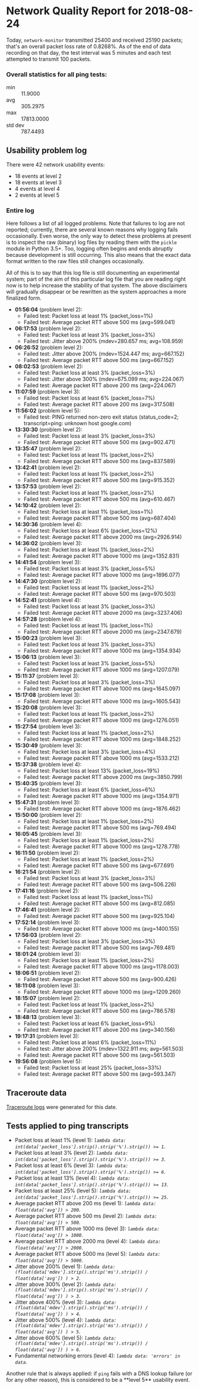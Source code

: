 
# Network Quality Report for 2018-08-24

Today, <code>network-monitor</code> transmitted 25400 and received 25190 packets; that's an overall packet loss rate of 0.8268%. As of the end of data recording on that day, the test interval was 5 minutes and each test attempted to transmit 100 packets.

### Overall statistics for all ping tests:

<dl>
<dt>min</dt><dd>11.9000</dd>
<dt>avg</dt><dd>305.2975</dd>
<dt>max</dt><dd>17813.0000</dd>
<dt>std dev</dt><dd>787.4493</dd>
</dl>


## Usability problem log

There were 42 network usability events:

* 18 events at level 2
* 18 events at level 3
* 4 events at level 4
* 2 events at level 5

### Entire log

Here follows a list of all logged problems. Note that failures to log are not reported; currently,
there are several known reasons why logging fails occasionally. Even worse, the only way to detect these problems at
present is to inspect the raw (binary) log files by reading them with the <code>pickle</code> module in Python 3.5+.
Too, logging often begins and ends abruptly because development is still occurring. This also means that the exact
data format written to the raw files still changes occasionally.

All of this is to say that this log file is still documenting an experimental system; part of the aim of this
particular log file that you are reading right now is to help increase the stability of that system. The above
disclaimers will gradually disappear or be rewritten as the system approaches a more finalized form.

<ul>
<li><strong>01:56:04</strong> (problem level 2):
 <ul>
  <li>Failed test: Packet loss at least 1% (packet_loss=1%)</li>
  <li>Failed test: Average packet RTT above 500 ms (avg=599.041)</li>
 </ul>
</li>
<li><strong>06:17:53</strong> (problem level 2):
 <ul>
  <li>Failed test: Packet loss at least 3% (packet_loss=3%)</li>
  <li>Failed test: Jitter above 200% (mdev=280.657 ms; avg=108.959)</li>
 </ul>
</li>
<li><strong>06:26:52</strong> (problem level 2):
 <ul>
  <li>Failed test: Jitter above 200% (mdev=1524.447 ms; avg=667.152)</li>
  <li>Failed test: Average packet RTT above 500 ms (avg=667.152)</li>
 </ul>
</li>
<li><strong>08:02:53</strong> (problem level 2):
 <ul>
  <li>Failed test: Packet loss at least 3% (packet_loss=3%)</li>
  <li>Failed test: Jitter above 300% (mdev=675.099 ms; avg=224.067)</li>
  <li>Failed test: Average packet RTT above 200 ms (avg=224.067)</li>
 </ul>
</li>
<li><strong>11:07:59</strong> (problem level 3):
 <ul>
  <li>Failed test: Packet loss at least 6% (packet_loss=7%)</li>
  <li>Failed test: Average packet RTT above 200 ms (avg=317.508)</li>
 </ul>
</li>
<li><strong>11:56:02</strong> (problem level 5):
 <ul>
  <li>Failed test: PING returned non-zero exit status (status_code=2; transcript=ping: unknown host google.com)</li>
 </ul>
</li>
<li><strong>13:30:30</strong> (problem level 2):
 <ul>
  <li>Failed test: Packet loss at least 3% (packet_loss=3%)</li>
  <li>Failed test: Average packet RTT above 500 ms (avg=902.471)</li>
 </ul>
</li>
<li><strong>13:35:47</strong> (problem level 2):
 <ul>
  <li>Failed test: Packet loss at least 1% (packet_loss=2%)</li>
  <li>Failed test: Average packet RTT above 500 ms (avg=837.589)</li>
 </ul>
</li>
<li><strong>13:42:41</strong> (problem level 2):
 <ul>
  <li>Failed test: Packet loss at least 1% (packet_loss=2%)</li>
  <li>Failed test: Average packet RTT above 500 ms (avg=915.352)</li>
 </ul>
</li>
<li><strong>13:57:53</strong> (problem level 2):
 <ul>
  <li>Failed test: Packet loss at least 1% (packet_loss=2%)</li>
  <li>Failed test: Average packet RTT above 500 ms (avg=610.467)</li>
 </ul>
</li>
<li><strong>14:10:42</strong> (problem level 2):
 <ul>
  <li>Failed test: Packet loss at least 1% (packet_loss=1%)</li>
  <li>Failed test: Average packet RTT above 500 ms (avg=687.404)</li>
 </ul>
</li>
<li><strong>14:30:36</strong> (problem level 4):
 <ul>
  <li>Failed test: Packet loss at least 6% (packet_loss=12%)</li>
  <li>Failed test: Average packet RTT above 2000 ms (avg=2926.914)</li>
 </ul>
</li>
<li><strong>14:36:02</strong> (problem level 3):
 <ul>
  <li>Failed test: Packet loss at least 1% (packet_loss=2%)</li>
  <li>Failed test: Average packet RTT above 1000 ms (avg=1352.831)</li>
 </ul>
</li>
<li><strong>14:41:54</strong> (problem level 3):
 <ul>
  <li>Failed test: Packet loss at least 3% (packet_loss=5%)</li>
  <li>Failed test: Average packet RTT above 1000 ms (avg=1896.077)</li>
 </ul>
</li>
<li><strong>14:47:30</strong> (problem level 2):
 <ul>
  <li>Failed test: Packet loss at least 1% (packet_loss=2%)</li>
  <li>Failed test: Average packet RTT above 500 ms (avg=970.503)</li>
 </ul>
</li>
<li><strong>14:52:41</strong> (problem level 4):
 <ul>
  <li>Failed test: Packet loss at least 3% (packet_loss=3%)</li>
  <li>Failed test: Average packet RTT above 2000 ms (avg=3237.406)</li>
 </ul>
</li>
<li><strong>14:57:28</strong> (problem level 4):
 <ul>
  <li>Failed test: Packet loss at least 1% (packet_loss=1%)</li>
  <li>Failed test: Average packet RTT above 2000 ms (avg=2347.679)</li>
 </ul>
</li>
<li><strong>15:00:23</strong> (problem level 3):
 <ul>
  <li>Failed test: Packet loss at least 3% (packet_loss=3%)</li>
  <li>Failed test: Average packet RTT above 1000 ms (avg=1354.934)</li>
 </ul>
</li>
<li><strong>15:06:13</strong> (problem level 3):
 <ul>
  <li>Failed test: Packet loss at least 3% (packet_loss=5%)</li>
  <li>Failed test: Average packet RTT above 1000 ms (avg=1207.079)</li>
 </ul>
</li>
<li><strong>15:11:37</strong> (problem level 3):
 <ul>
  <li>Failed test: Packet loss at least 3% (packet_loss=3%)</li>
  <li>Failed test: Average packet RTT above 1000 ms (avg=1645.097)</li>
 </ul>
</li>
<li><strong>15:17:08</strong> (problem level 3):
 <ul>
  <li>Failed test: Average packet RTT above 1000 ms (avg=1605.543)</li>
 </ul>
</li>
<li><strong>15:20:08</strong> (problem level 3):
 <ul>
  <li>Failed test: Packet loss at least 1% (packet_loss=2%)</li>
  <li>Failed test: Average packet RTT above 1000 ms (avg=1276.051)</li>
 </ul>
</li>
<li><strong>15:27:54</strong> (problem level 3):
 <ul>
  <li>Failed test: Packet loss at least 1% (packet_loss=2%)</li>
  <li>Failed test: Average packet RTT above 1000 ms (avg=1848.252)</li>
 </ul>
</li>
<li><strong>15:30:49</strong> (problem level 3):
 <ul>
  <li>Failed test: Packet loss at least 3% (packet_loss=4%)</li>
  <li>Failed test: Average packet RTT above 1000 ms (avg=1533.212)</li>
 </ul>
</li>
<li><strong>15:37:38</strong> (problem level 4):
 <ul>
  <li>Failed test: Packet loss at least 13% (packet_loss=19%)</li>
  <li>Failed test: Average packet RTT above 2000 ms (avg=3850.799)</li>
 </ul>
</li>
<li><strong>15:40:35</strong> (problem level 3):
 <ul>
  <li>Failed test: Packet loss at least 6% (packet_loss=6%)</li>
  <li>Failed test: Average packet RTT above 1000 ms (avg=1354.971)</li>
 </ul>
</li>
<li><strong>15:47:31</strong> (problem level 3):
 <ul>
  <li>Failed test: Average packet RTT above 1000 ms (avg=1876.462)</li>
 </ul>
</li>
<li><strong>15:50:00</strong> (problem level 2):
 <ul>
  <li>Failed test: Packet loss at least 1% (packet_loss=2%)</li>
  <li>Failed test: Average packet RTT above 500 ms (avg=769.494)</li>
 </ul>
</li>
<li><strong>16:05:45</strong> (problem level 3):
 <ul>
  <li>Failed test: Packet loss at least 1% (packet_loss=2%)</li>
  <li>Failed test: Average packet RTT above 1000 ms (avg=1278.778)</li>
 </ul>
</li>
<li><strong>16:11:50</strong> (problem level 2):
 <ul>
  <li>Failed test: Packet loss at least 1% (packet_loss=2%)</li>
  <li>Failed test: Average packet RTT above 500 ms (avg=677.691)</li>
 </ul>
</li>
<li><strong>16:21:54</strong> (problem level 2):
 <ul>
  <li>Failed test: Packet loss at least 3% (packet_loss=3%)</li>
  <li>Failed test: Average packet RTT above 500 ms (avg=506.226)</li>
 </ul>
</li>
<li><strong>17:41:16</strong> (problem level 2):
 <ul>
  <li>Failed test: Packet loss at least 1% (packet_loss=1%)</li>
  <li>Failed test: Average packet RTT above 500 ms (avg=812.085)</li>
 </ul>
</li>
<li><strong>17:46:41</strong> (problem level 2):
 <ul>
  <li>Failed test: Average packet RTT above 500 ms (avg=925.104)</li>
 </ul>
</li>
<li><strong>17:52:14</strong> (problem level 3):
 <ul>
  <li>Failed test: Average packet RTT above 1000 ms (avg=1400.155)</li>
 </ul>
</li>
<li><strong>17:56:03</strong> (problem level 2):
 <ul>
  <li>Failed test: Packet loss at least 3% (packet_loss=3%)</li>
  <li>Failed test: Average packet RTT above 500 ms (avg=769.481)</li>
 </ul>
</li>
<li><strong>18:01:24</strong> (problem level 3):
 <ul>
  <li>Failed test: Packet loss at least 1% (packet_loss=2%)</li>
  <li>Failed test: Average packet RTT above 1000 ms (avg=1178.003)</li>
 </ul>
</li>
<li><strong>18:06:51</strong> (problem level 2):
 <ul>
  <li>Failed test: Average packet RTT above 500 ms (avg=900.426)</li>
 </ul>
</li>
<li><strong>18:11:08</strong> (problem level 3):
 <ul>
  <li>Failed test: Average packet RTT above 1000 ms (avg=1209.260)</li>
 </ul>
</li>
<li><strong>18:15:07</strong> (problem level 2):
 <ul>
  <li>Failed test: Packet loss at least 1% (packet_loss=2%)</li>
  <li>Failed test: Average packet RTT above 500 ms (avg=786.578)</li>
 </ul>
</li>
<li><strong>18:48:13</strong> (problem level 3):
 <ul>
  <li>Failed test: Packet loss at least 6% (packet_loss=9%)</li>
  <li>Failed test: Average packet RTT above 200 ms (avg=340.156)</li>
 </ul>
</li>
<li><strong>19:17:31</strong> (problem level 3):
 <ul>
  <li>Failed test: Packet loss at least 6% (packet_loss=11%)</li>
  <li>Failed test: Jitter above 200% (mdev=1322.911 ms; avg=561.503)</li>
  <li>Failed test: Average packet RTT above 500 ms (avg=561.503)</li>
 </ul>
</li>
<li><strong>19:56:08</strong> (problem level 5):
 <ul>
  <li>Failed test: Packet loss at least 25% (packet_loss=33%)</li>
  <li>Failed test: Average packet RTT above 500 ms (avg=593.347)</li>
 </ul>
</li>
</ul>

## Traceroute data

<a href="reports/2018/08/2018-08-24-traceroute.md">Traceroute logs</a> were generated for this date.



## Tests applied to ping transcripts

<ul>
 <li>Packet loss at least 1% (level 1): <i><code>lambda data: int(data['packet_loss'].strip().strip('%').strip()) >= 1</code></i>.</li>
 <li>Packet loss at least 3% (level 2): <i><code>lambda data: int(data['packet_loss'].strip().strip('%').strip()) >= 3</code></i>.</li>
 <li>Packet loss at least 6% (level 3): <i><code>lambda data: int(data['packet_loss'].strip().strip('%').strip()) >= 6</code></i>.</li>
 <li>Packet loss at least 13% (level 4): <i><code>lambda data: int(data['packet_loss'].strip().strip('%').strip()) >= 13</code></i>.</li>
 <li>Packet loss at least 25% (level 5): <i><code>lambda data: int(data['packet_loss'].strip().strip('%').strip()) >= 25</code></i>.</li>
 <li>Average packet RTT above 200 ms (level 1): <i><code>lambda data: float(data['avg']) > 200</code></i>.</li>
 <li>Average packet RTT above 500 ms (level 2): <i><code>lambda data: float(data['avg']) > 500</code></i>.</li>
 <li>Average packet RTT above 1000 ms (level 3): <i><code>lambda data: float(data['avg']) > 1000</code></i>.</li>
 <li>Average packet RTT above 2000 ms (level 4): <i><code>lambda data: float(data['avg']) > 2000</code></i>.</li>
 <li>Average packet RTT above 5000 ms (level 5): <i><code>lambda data: float(data['avg']) > 5000</code></i>.</li>
 <li>Jitter above 200% (level 1): <i><code>lambda data: (float(data['mdev'].strip().strip('ms').strip()) / float(data['avg']) ) > 2</code></i>.</li>
 <li>Jitter above 300% (level 2): <i><code>lambda data: (float(data['mdev'].strip().strip('ms').strip()) / float(data['avg']) ) > 3</code></i>.</li>
 <li>Jitter above 400% (level 3): <i><code>lambda data: (float(data['mdev'].strip().strip('ms').strip()) / float(data['avg']) ) > 4</code></i>.</li>
 <li>Jitter above 500% (level 4): <i><code>lambda data: (float(data['mdev'].strip().strip('ms').strip()) / float(data['avg']) ) > 5</code></i>.</li>
 <li>Jitter above 600% (level 5): <i><code>lambda data: (float(data['mdev'].strip().strip('ms').strip()) / float(data['avg']) ) > 6</code></i>.</li>
 <li>Fundamental networking errors (level 4): <i><code>lambda data: 'errors' in data</code></i>.</li>
</ul>
Another rule that is always applied: if <code>ping</code> fails with a DNS lookup failure (or for any other reason), this is considered to be a **level 5** usability event.
